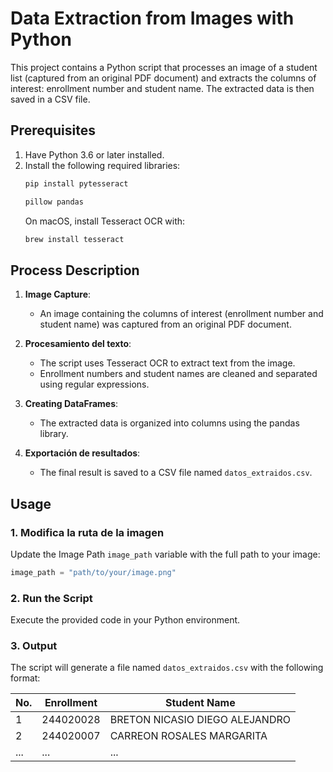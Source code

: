 # Data Extraction from Images with Python

This project contains a Python script that processes an image of a student list (captured from an original PDF document) and extracts the columns of interest: enrollment number and student name. The extracted data is then saved in a CSV file.

## Prerequisites

1. Have Python 3.6 or later installed.
2. Install the following required libraries:
   ```bash
   pip install pytesseract 
      ```
   ```bash
   pillow pandas
   ```
   On macOS, install Tesseract OCR with:
   ```bash
   brew install tesseract
   ```

## Process Description

1. **Image Capture**:
   - An image containing the columns of interest (enrollment number and student name) was captured from an original PDF document.

2. **Procesamiento del texto**:
   - The script uses Tesseract OCR to extract text from the image.
   - Enrollment numbers and student names are cleaned and separated using regular expressions.

3. **Creating DataFrames**:
   - The extracted data is organized into columns using the pandas library.

4. **Exportación de resultados**:
   - The final result is saved to a CSV file named `datos_extraidos.csv`.

## Usage

### 1. Modifica la ruta de la imagen

Update the Image Path `image_path` variable with the full path to your image:
```python
image_path = "path/to/your/image.png"
```

### 2. Run the Script

Execute the provided code in your Python environment.

### 3. Output

The script will generate a file named `datos_extraidos.csv` with the following format:

| No. | Enrollment  | Student Name              |
|-----|-------------|-----------------------------------|
| 1   | 244020028   | BRETON NICASIO DIEGO ALEJANDRO    |
| 2   | 244020007   | CARREON ROSALES MARGARITA         |
| ... | ...         | ...                               |
